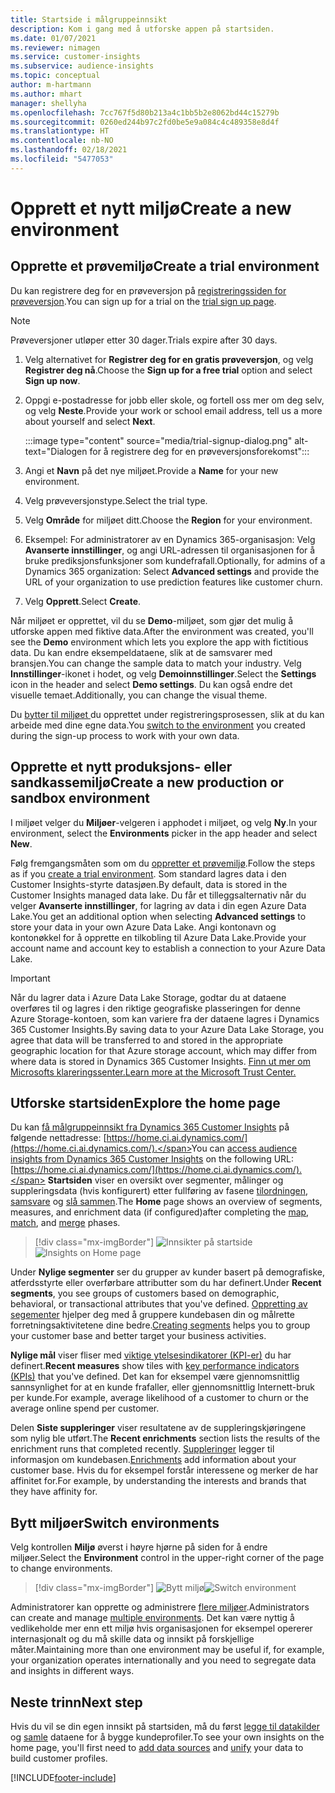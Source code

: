 ```yaml
---
title: Startside i målgruppeinnsikt
description: Kom i gang med å utforske appen på startsiden.
ms.date: 01/07/2021
ms.reviewer: nimagen
ms.service: customer-insights
ms.subservice: audience-insights
ms.topic: conceptual
author: m-hartmann
ms.author: mhart
manager: shellyha
ms.openlocfilehash: 7cc767f5d80b213a4c1bb5b2e8062bd44c15279b
ms.sourcegitcommit: 0260ed244b97c2fd0be5e9a084c4c489358e8d4f
ms.translationtype: HT
ms.contentlocale: nb-NO
ms.lasthandoff: 02/18/2021
ms.locfileid: "5477053"
---
```

# <a name="create-a-new-environment"></a><span data-ttu-id="0088d-103">Opprett et nytt miljø</span><span class="sxs-lookup"><span data-stu-id="0088d-103">Create a new environment</span></span>

## <a name="create-a-trial-environment"></a><span data-ttu-id="0088d-104">Opprette et prøvemiljø</span><span class="sxs-lookup"><span data-stu-id="0088d-104">Create a trial environment</span></span>

<span data-ttu-id="0088d-105">Du kan registrere deg for en prøveversjon på [registreringssiden for prøveversjon](https://dynamics.microsoft.com/get-started/free-trial/?appname=customerinsights).</span><span class="sxs-lookup"><span data-stu-id="0088d-105">You can sign up for a trial on the [trial sign up page](https://dynamics.microsoft.com/get-started/free-trial/?appname=customerinsights).</span></span> 

> [!NOTE]
> <span data-ttu-id="0088d-106">Prøveversjoner utløper etter 30 dager.</span><span class="sxs-lookup"><span data-stu-id="0088d-106">Trials expire after 30 days.</span></span>

1. <span data-ttu-id="0088d-107">Velg alternativet for **Registrer deg for en gratis prøveversjon**, og velg **Registrer deg nå**.</span><span class="sxs-lookup"><span data-stu-id="0088d-107">Choose the **Sign up for a free trial** option and select **Sign up now**.</span></span>

1. <span data-ttu-id="0088d-108">Oppgi e-postadresse for jobb eller skole, og fortell oss mer om deg selv, og velg **Neste**.</span><span class="sxs-lookup"><span data-stu-id="0088d-108">Provide your work or school email address, tell us a more about yourself and select **Next**.</span></span>

   :::image type="content" source="media/trial-signup-dialog.png" alt-text="Dialogen for å registrere deg for en prøveversjonsforekomst":::

1. <span data-ttu-id="0088d-110">Angi et **Navn** på det nye miljøet.</span><span class="sxs-lookup"><span data-stu-id="0088d-110">Provide a **Name** for your new environment.</span></span> 

1. <span data-ttu-id="0088d-111">Velg prøveversjonstype.</span><span class="sxs-lookup"><span data-stu-id="0088d-111">Select the trial type.</span></span>

1. <span data-ttu-id="0088d-112">Velg **Område** for miljøet ditt.</span><span class="sxs-lookup"><span data-stu-id="0088d-112">Choose the **Region** for your environment.</span></span>

1. <span data-ttu-id="0088d-113">Eksempel: For administratorer av en Dynamics 365-organisasjon: Velg **Avanserte innstillinger**, og angi URL-adressen til organisasjonen for å bruke prediksjonsfunksjoner som kundefrafall.</span><span class="sxs-lookup"><span data-stu-id="0088d-113">Optionally, for admins of a Dynamics 365 organization: Select **Advanced settings** and provide the URL of your organization to use prediction features like customer churn.</span></span>

1. <span data-ttu-id="0088d-114">Velg **Opprett**.</span><span class="sxs-lookup"><span data-stu-id="0088d-114">Select **Create**.</span></span> 

<span data-ttu-id="0088d-115">Når miljøet er opprettet, vil du se **Demo**-miljøet, som gjør det mulig å utforske appen med fiktive data.</span><span class="sxs-lookup"><span data-stu-id="0088d-115">After the environment was created, you'll see the **Demo** environment which lets you explore the app with fictitious data.</span></span> <span data-ttu-id="0088d-116">Du kan endre eksempeldataene, slik at de samsvarer med bransjen.</span><span class="sxs-lookup"><span data-stu-id="0088d-116">You can change the sample data to match your industry.</span></span> <span data-ttu-id="0088d-117">Velg **Innstillinger**-ikonet i hodet, og velg **Demoinnstillinger**.</span><span class="sxs-lookup"><span data-stu-id="0088d-117">Select the **Settings** icon in the header and select **Demo settings**.</span></span> <span data-ttu-id="0088d-118">Du kan også endre det visuelle temaet.</span><span class="sxs-lookup"><span data-stu-id="0088d-118">Additionally, you can change the visual theme.</span></span> 

<span data-ttu-id="0088d-119">Du [bytter til miljøet ](#switch-environments) du opprettet under registreringsprosessen, slik at du kan arbeide med dine egne data.</span><span class="sxs-lookup"><span data-stu-id="0088d-119">You [switch to the environment](#switch-environments) you created during the sign-up process to work with your own data.</span></span>

## <a name="create-a-new-production-or-sandbox-environment"></a><span data-ttu-id="0088d-120">Opprette et nytt produksjons- eller sandkassemiljø</span><span class="sxs-lookup"><span data-stu-id="0088d-120">Create a new production or sandbox environment</span></span>

<span data-ttu-id="0088d-121">I miljøet velger du **Miljøer**-velgeren i apphodet i miljøet, og velg **Ny**.</span><span class="sxs-lookup"><span data-stu-id="0088d-121">In your environment, select the **Environments** picker in the app header and select **New**.</span></span>

<span data-ttu-id="0088d-122">Følg fremgangsmåten som om du [oppretter et prøvemiljø](#create-a-trial-environment).</span><span class="sxs-lookup"><span data-stu-id="0088d-122">Follow the steps as if you [create a trial environment](#create-a-trial-environment).</span></span> <span data-ttu-id="0088d-123">Som standard lagres data i den Customer Insights-styrte datasjøen.</span><span class="sxs-lookup"><span data-stu-id="0088d-123">By default, data is stored in the Customer Insights managed data lake.</span></span> <span data-ttu-id="0088d-124">Du får et tilleggsalternativ når du velger **Avanserte innstillinger**, for lagring av data i din egen Azure Data Lake.</span><span class="sxs-lookup"><span data-stu-id="0088d-124">You get an additional option when selecting **Advanced settings** to store your data in your own Azure Data Lake.</span></span> <span data-ttu-id="0088d-125">Angi kontonavn og kontonøkkel for å opprette en tilkobling til Azure Data Lake.</span><span class="sxs-lookup"><span data-stu-id="0088d-125">Provide your account name and account key to establish a connection to your Azure Data Lake.</span></span> 

> [!IMPORTANT]
> <span data-ttu-id="0088d-126">Når du lagrer data i Azure Data Lake Storage, godtar du at dataene overføres til og lagres i den riktige geografiske plasseringen for denne Azure Storage-kontoen, som kan variere fra der dataene lagres i Dynamics 365 Customer Insights.</span><span class="sxs-lookup"><span data-stu-id="0088d-126">By saving data to your Azure Data Lake Storage, you agree that data will be transferred to and stored in the appropriate geographic location for that Azure storage account, which may differ from where data is stored in Dynamics 365 Customer Insights.</span></span> [<span data-ttu-id="0088d-127">Finn ut mer om Microsofts klareringssenter.</span><span class="sxs-lookup"><span data-stu-id="0088d-127">Learn more at the Microsoft Trust Center.</span></span>](https://www.microsoft.com/trust-center)

## <a name="explore-the-home-page"></a><span data-ttu-id="0088d-128">Utforske startsiden</span><span class="sxs-lookup"><span data-stu-id="0088d-128">Explore the home page</span></span>

<span data-ttu-id="0088d-129">Du kan [få målgruppeinnsikt fra Dynamics 365 Customer Insights](https://home.ci.ai.dynamics.com/) på følgende nettadresse: [https://home.ci.ai.dynamics.com/](https://home.ci.ai.dynamics.com/).</span><span class="sxs-lookup"><span data-stu-id="0088d-129">You can [access audience insights from Dynamics 365 Customer Insights](https://home.ci.ai.dynamics.com/) on the following URL: [https://home.ci.ai.dynamics.com/](https://home.ci.ai.dynamics.com/).</span></span>
<span data-ttu-id="0088d-130">**Startsiden** viser en oversikt over segmenter, målinger og suppleringsdata (hvis konfigurert) etter fullføring av fasene [tilordningen](map-entities.md), [samsvare](match-entities.md) og [slå sammen](merge-entities.md).</span><span class="sxs-lookup"><span data-stu-id="0088d-130">The **Home** page shows an overview of segments, measures, and enrichment data (if configured)after completing the [map](map-entities.md), [match](match-entities.md), and [merge](merge-entities.md) phases.</span></span>

> [!div class="mx-imgBorder"] 
> <span data-ttu-id="0088d-131">![Innsikter på startside](media/home-page-insights.png "Innsikter på startside")</span><span class="sxs-lookup"><span data-stu-id="0088d-131">![Insights on Home page](media/home-page-insights.png "Insights on Home page")</span></span>

<span data-ttu-id="0088d-132">Under **Nylige segmenter** ser du grupper av kunder basert på demografiske, atferdsstyrte eller overførbare attributter som du har definert.</span><span class="sxs-lookup"><span data-stu-id="0088d-132">Under **Recent segments**, you see groups of customers based on demographic, behavioral, or transactional attributes that you've defined.</span></span> <span data-ttu-id="0088d-133">[Oppretting av segementer](segments.md) hjelper deg med å gruppere kundebasen din og målrette forretningsaktivitetene dine bedre.</span><span class="sxs-lookup"><span data-stu-id="0088d-133">[Creating segments](segments.md) helps you to group your customer base and better target your business activities.</span></span>

<span data-ttu-id="0088d-134">**Nylige mål** viser fliser med [viktige ytelsesindikatorer (KPI-er)](measures.md) du har definert.</span><span class="sxs-lookup"><span data-stu-id="0088d-134">**Recent measures** show tiles with [key performance indicators (KPIs)](measures.md) that you've defined.</span></span> <span data-ttu-id="0088d-135">Det kan for eksempel være gjennomsnittlig sannsynlighet for at en kunde frafaller, eller gjennomsnittlig Internett-bruk per kunde.</span><span class="sxs-lookup"><span data-stu-id="0088d-135">For example, average likelihood of a customer to churn or the average online spend per customer.</span></span>

<span data-ttu-id="0088d-136">Delen **Siste suppleringer** viser resultatene av de suppleringskjøringene som nylig ble utført.</span><span class="sxs-lookup"><span data-stu-id="0088d-136">The **Recent enrichments** section lists the results of the enrichment runs that completed recently.</span></span> <span data-ttu-id="0088d-137">[Suppleringer](enrichment-hub.md) legger til informasjon om kundebasen.</span><span class="sxs-lookup"><span data-stu-id="0088d-137">[Enrichments](enrichment-hub.md) add information about your customer base.</span></span> <span data-ttu-id="0088d-138">Hvis du for eksempel forstår interessene og merker de har affinitet for.</span><span class="sxs-lookup"><span data-stu-id="0088d-138">For example, by understanding the interests and brands that they have affinity for.</span></span>

## <a name="switch-environments"></a><span data-ttu-id="0088d-139">Bytt miljøer</span><span class="sxs-lookup"><span data-stu-id="0088d-139">Switch environments</span></span>

<span data-ttu-id="0088d-140">Velg kontrollen **Miljø** øverst i høyre hjørne på siden for å endre miljøer.</span><span class="sxs-lookup"><span data-stu-id="0088d-140">Select the **Environment** control in the upper-right corner of the page to change environments.</span></span>

> [!div class="mx-imgBorder"] 
> <span data-ttu-id="0088d-141">![Bytt miljø](media/home-page-environment-switcher.png "Bytt miljø")</span><span class="sxs-lookup"><span data-stu-id="0088d-141">![Switch environment](media/home-page-environment-switcher.png "Switch environment")</span></span>

<span data-ttu-id="0088d-142">Administratorer kan opprette og administrere [flere miljøer](manage-environments.md).</span><span class="sxs-lookup"><span data-stu-id="0088d-142">Administrators can create and manage [multiple environments](manage-environments.md).</span></span> <span data-ttu-id="0088d-143">Det kan være nyttig å vedlikeholde mer enn ett miljø hvis organisasjonen for eksempel opererer internasjonalt og du må skille data og innsikt på forskjellige måter.</span><span class="sxs-lookup"><span data-stu-id="0088d-143">Maintaining more than one environment may be useful if, for example, your organization operates internationally and you need to segregate data and insights in different ways.</span></span>

## <a name="next-step"></a><span data-ttu-id="0088d-144">Neste trinn</span><span class="sxs-lookup"><span data-stu-id="0088d-144">Next step</span></span>

<span data-ttu-id="0088d-145">Hvis du vil se din egen innsikt på startsiden, må du først [legge til datakilder](data-sources.md) og [samle](data-unification.md) dataene for å bygge kundeprofiler.</span><span class="sxs-lookup"><span data-stu-id="0088d-145">To see your own insights on the home page, you'll first need to [add data sources](data-sources.md) and [unify](data-unification.md) your data to build customer profiles.</span></span>


[!INCLUDE[footer-include](../includes/footer-banner.md)]